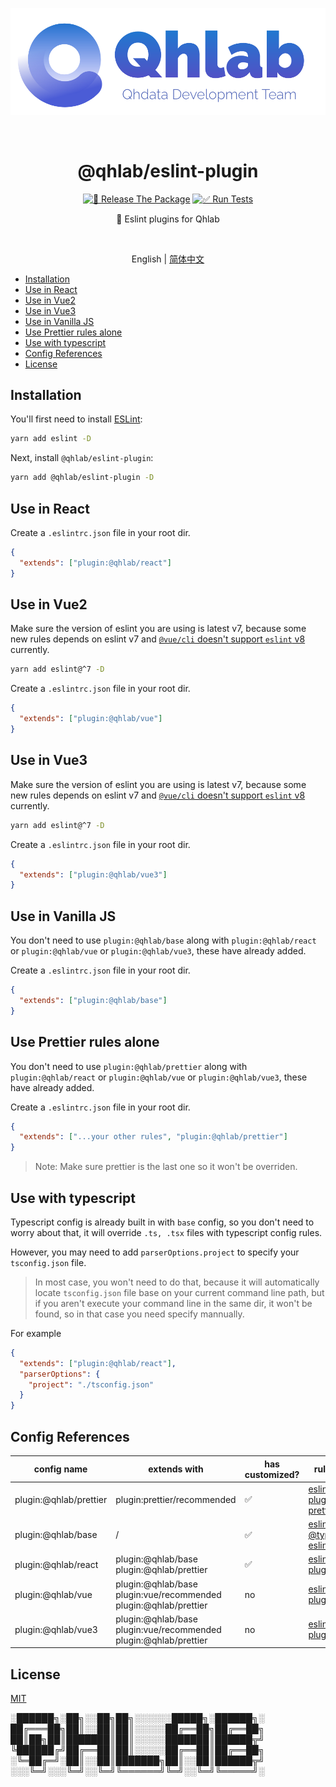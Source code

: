 <p align="center">
  <img src="logo-medium.png" alt="logo" width="550px" />
</p>

<br />
<h1 align="center">@qhlab/eslint-plugin</h1>

<p align="center">
  <a href="https://github.com/iamyoki/qhlab-eslint-plugin/actions/workflows/release.yml"><img src="https://github.com/iamyoki/qhlab-eslint-plugin/actions/workflows/release.yml/badge.svg?branch=main" alt="🚀 Release The Package"></a>
  <a href="https://github.com/iamyoki/qhlab-eslint-plugin/actions/workflows/test.yml"><img src="https://github.com/iamyoki/qhlab-eslint-plugin/actions/workflows/test.yml/badge.svg" alt="✅ Run Tests"></a>
</p>

<p align="center">🧪 Eslint plugins for Qhlab</p>
<br />

<p align="center">
  English | <a href="README-zh_CN.md">简体中文</a>
</p>

- [Installation](#installation)
- [Use in React](#use-in-react)
- [Use in Vue2](#use-in-vue2)
- [Use in Vue3](#use-in-vue3)
- [Use in Vanilla JS](#use-in-vanilla-js)
- [Use Prettier rules alone](#use-prettier-rules-alone)
- [Use with typescript](#use-with-typescript)
- [Config References](#config-references)
- [License](#license)

## Installation

You'll first need to install [ESLint](https://eslint.org/):

```sh
yarn add eslint -D
```

Next, install `@qhlab/eslint-plugin`:

```sh
yarn add @qhlab/eslint-plugin -D
```

## Use in React

Create a `.eslintrc.json` file in your root dir.

```json
{
  "extends": ["plugin:@qhlab/react"]
}
```

## Use in Vue2

Make sure the version of eslint you are using is latest v7, because some new rules depends on eslint v7 and [`@vue/cli` doesn't support `eslint` v8](https://github.com/vuejs/vue-cli/issues/6759) currently.

```sh
yarn add eslint@^7 -D
```

Create a `.eslintrc.json` file in your root dir.

```json
{
  "extends": ["plugin:@qhlab/vue"]
}
```

## Use in Vue3

Make sure the version of eslint you are using is latest v7, because some new rules depends on eslint v7 and [`@vue/cli` doesn't support `eslint` v8](https://github.com/vuejs/vue-cli/issues/6759) currently.

```sh
yarn add eslint@^7 -D
```

Create a `.eslintrc.json` file in your root dir.

```json
{
  "extends": ["plugin:@qhlab/vue3"]
}
```

## Use in Vanilla JS

You don't need to use `plugin:@qhlab/base` along with `plugin:@qhlab/react` or `plugin:@qhlab/vue` or `plugin:@qhlab/vue3`, these have already added.

Create a `.eslintrc.json` file in your root dir.

```json
{
  "extends": ["plugin:@qhlab/base"]
}
```

## Use Prettier rules alone

You don't need to use `plugin:@qhlab/prettier` along with `plugin:@qhlab/react` or `plugin:@qhlab/vue` or `plugin:@qhlab/vue3`, these have already added.

Create a `.eslintrc.json` file in your root dir.

```json
{
  "extends": ["...your other rules", "plugin:@qhlab/prettier"]
}
```

> Note: Make sure prettier is the last one so it won't be overriden.

## Use with typescript

Typescript config is already built in with `base` config, so you don't need to worry about that, it will override `.ts, .tsx` files with typescript config rules.

However, you may need to add `parserOptions.project` to specify your `tsconfig.json` file.
> In most case, you won't need to do that, because it will automatically locate `tsconfig.json` file base on your current command line path, but if you aren't execute your command line in the same dir, it won't be found, so in that case you need specify mannually.

For example

```json
{
  "extends": ["plugin:@qhlab/react"],
  "parserOptions": {
    "project": "./tsconfig.json"
  }
}
```

## Config References

| config name            | extends with                                                                   | has customized? | rules **from**                                                                   |
| ---------------------- | ------------------------------------------------------------------------------ | --------------- | ---------------------------------------------------------------------------- |
| plugin:@qhlab/prettier | plugin:prettier/recommended                                                    | ✅               | [eslint-plugin-prettier](https://github.com/prettier/eslint-plugin-prettier) |
| plugin:@qhlab/base     | /                                                                              | ✅               | [eslint official](https://eslint.org/docs/rules/) <br /> [@typescript-eslint](https://typescript-eslint.io/)                            |
| plugin:@qhlab/react    | plugin:@qhlab/base <br /> plugin:@qhlab/prettier                               | ✅               | [eslint-plugin-react](https://github.com/yannickcr/eslint-plugin-react)      |
| plugin:@qhlab/vue      | plugin:@qhlab/base <br /> plugin:vue/recommended <br /> plugin:@qhlab/prettier | no              | [eslint-plugin-vue](https://github.com/vuejs/eslint-plugin-vue)              |
| plugin:@qhlab/vue3     | plugin:@qhlab/base <br /> plugin:vue/recommended <br /> plugin:@qhlab/prettier | no              | [eslint-plugin-vue](https://github.com/vuejs/eslint-plugin-vue)              |

## License

[MIT](https://choosealicense.com/licenses/mit/)

░██████╗░██╗░░██╗██╗░░░░░░█████╗░██████╗░
██╔═══██╗██║░░██║██║░░░░░██╔══██╗██╔══██╗
██║██╗██║███████║██║░░░░░███████║██████╦╝
╚██████╔╝██╔══██║██║░░░░░██╔══██║██╔══██╗
░╚═██╔═╝░██║░░██║███████╗██║░░██║██████╦╝
░░░╚═╝░░░╚═╝░░╚═╝╚══════╝╚═╝░░╚═╝╚═════╝░
